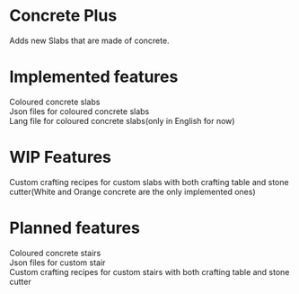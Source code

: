 # Concrete Plus
Adds new Slabs that are made of concrete.

# Implemented features
Coloured concrete slabs  
Json files for coloured concrete slabs  
Lang file for coloured concrete slabs(only in English for now)  
 
# WIP Features
Custom crafting recipes for custom slabs with both crafting table and stone cutter(White and Orange concrete are the only implemented ones) 
 
# Planned features  
Coloured concrete stairs  
Json files for custom stair  
Custom crafting recipes for custom stairs with both crafting table and stone cutter  
